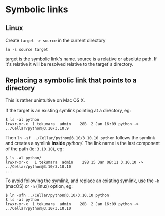 # Symbolic links

## Linux

Create `target -> source` in the current directory

```
ln -s source target
```

target is the symbolic link's name.
source is a relative or absolute path. If it's relative it will be resolved relative to the target's directory.

## Replacing a symbolic link that points to a directory

This is rather unintuitive on Mac OS X.

If the target is an existing symlink pointing at a directory, eg:

```
$ ls -al python
lrwxr-xr-x  1 tekumara  admin    28B  2 Jan 16:09 python -> ../Cellar/python@3.10/3.10.9
```

Then `ln -sf ../Cellar/python@3.10/3.10.10 python` follows the symlink and creates a symlink **inside** _python/_. The link name is the last component of the path (ie: `3.10.10`), eg:

```
$ ls -al python/
lrwxr-xr-x   1 tekumara  admin    29B 15 Jan 08:11 3.10.10 -> ../Cellar/python@3.10/3.10.10
...
```

To avoid following the symlink, and replace an existing symlink, use the `-h` (macOS) or `-n` (linux) option, eg:

```
$ ln -sfh ../Cellar/python@3.10/3.10.10 python
$ ls -al python
lrwxr-xr-x  1 tekumara  admin    28B  2 Jan 16:09 python -> ../Cellar/python@3.10/3.10.10
```
